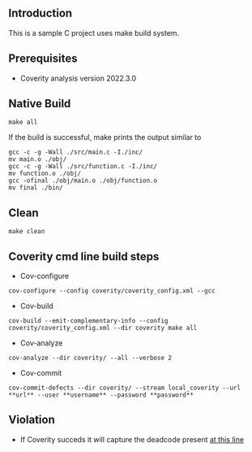 ## Introduction

This is a sample C project uses make build system.

## Prerequisites
- Coverity analysis version 2022.3.0

## Native Build
```
make all
```

If the build is successful, make prints the output similar to
```
gcc -c -g -Wall ./src/main.c -I./inc/
mv main.o ./obj/
gcc -c -g -Wall ./src/function.c -I./inc/
mv function.o ./obj/
gcc -ofinal ./obj/main.o ./obj/function.o
mv final ./bin/
```
## Clean

```
make clean
```
## Coverity cmd line build steps

- Cov-configure

```
cov-configure --config coverity/coverity_config.xml --gcc 
```

- Cov-build

```
cov-build --emit-complementary-info --config coverity/coverity_config.xml --dir coverity make all
```
- Cov-analyze

```
cov-analyze --dir coverity/ --all --verbose 2
```

- Cov-commit

```
cov-commit-defects --dir coverity/ --stream local_coverity --url **url** --user **username** --password **password**
```

## Violation

- If Coverity succeds it will capture the deadcode present [at this line](https://github.com/inbharajmani/sample_bazel_cpp_coverity/blob/9e1a3d0d1e9e24c113bd1db467a3bfaf396ec735/main/hello-world.cc#L20)